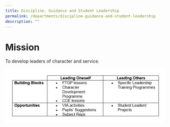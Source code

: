 ```yaml
---
title: Discipline, Guidance and Student Leadership
permalink: /departments/discipline-guidance-and-student-leadership
description: ""
---
```

# Mission

To develop leaders of character and service.

![](/images/discipline%20.jpeg)